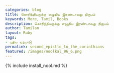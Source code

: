 ```yaml
---  
categories: blog  
title: கொரிந்தியருக்கு எழுதிய இரண்டாவது நிருபம்
keywords: More, Tamil, Books  
description: கொரிந்தியருக்கு எழுதிய இரண்டாவது நிருபம்
author: Tamilan  
layout: Ruby  
tags:     
- புதிய ஏற்பாடு
permalink: second_epistle_to_the_corinthians  
featured: /images/noolkal_96_6.png  
---  
```

{% include install_nool.md %}  
